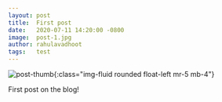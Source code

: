 ```yaml
---
layout: post
title:  First post
date:   2020-07-11 14:20:00 -0800
image:  post-1.jpg
author: rahulavadhoot
tags:   test
---
```

![post-thumb]({{site.baseurl}}/assets/images/blog/post-1.jpg){:class="img-fluid rounded float-left mr-5 mb-4"}

First post on the blog!